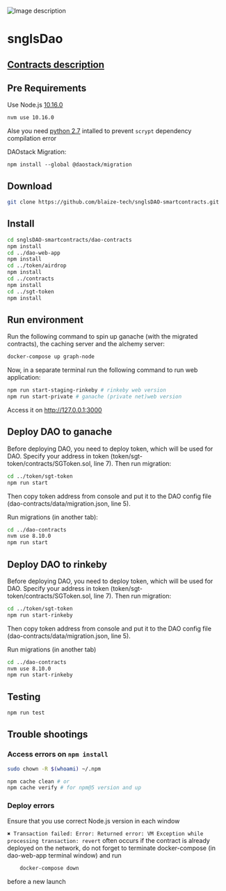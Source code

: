 ![Image description](https://github.com/SingularDTV/snglsDAO-whitepaper/blob/master/images/logo.png?raw=true)

# snglsDao

## [Contracts description](Contracts-description.md) 

## Pre Requirements

Use Node.js [10.16.0](https://itnext.io/nvm-the-easiest-way-to-switch-node-js-environments-on-your-machine-in-a-flash-17babb7d5f1b)

```sh
nvm use 10.16.0
```

Alse you need [python 2.7](https://www.python.org/downloads/) intalled to prevent `scrypt` dependency compilation error

DAOstack Migration:

```
npm install --global @daostack/migration
```

## Download

```sh
git clone https://github.com/blaize-tech/snglsDAO-smartcontracts.git
```

## Install

```sh
cd snglsDAO-smartcontracts/dao-contracts
npm install
cd ../dao-web-app
npm install
cd ../token/airdrop
npm install
cd ../contracts
npm install
cd ../sgt-token
npm install
```

## Run environment

Run the following command to spin up ganache (with the migrated contracts), the caching server and the alchemy server:

```sh
docker-compose up graph-node
```

Now, in a separate terminal run the following command to run web application:

```sh
npm run start-staging-rinkeby # rinkeby web version
npm run start-private # ganache (private net)web version
```

Access it on http://127.0.0.1:3000

## Deploy DAO to ganache

Before deploying DAO, you need to deploy token, which will be used for DAO.
Specify your address in token (token/sgt-token/contracts/SGToken.sol, line 7).
Then run migration:

```sh
cd ../token/sgt-token
npm run start
```

Then copy token address from console and put it to the DAO config file (dao-contracts/data/migration.json, line 5).

Run migrations (in another tab):

```sh
cd ../dao-contracts
nvm use 8.10.0
npm run start
```

## Deploy DAO to rinkeby

Before deploying DAO, you need to deploy token, which will be used for DAO.
Specify your address in token (token/sgt-token/contracts/SGToken.sol, line 7).
Then run migration:

```sh
cd ../token/sgt-token
npm run start-rinkeby
```

Then copy token address from console and put it to the DAO config file (dao-contracts/data/migration.json, line 5).

Run migrations (in another tab)

```sh
cd ../dao-contracts
nvm use 8.10.0
npm run start-rinkeby
```

## Testing

```sh
npm run test
```

## Trouble shootings

### Access errors on `npm install`

```sh
sudo chown -R $(whoami) ~/.npm
```

```sh
npm cache clean # or
npm cache verify # for npm@5 version and up
```

### Deploy errors

Ensure that you use correct Node.js version in each window

`✖ Transaction failed: Error: Returned error: VM Exception while processing transaction: revert` often occurs if the contract is already deployed on the network, do not forget to terminate docker-compose (in dao-web-app terminal window) and run

```sh
    docker-compose down
```

before a new launch
